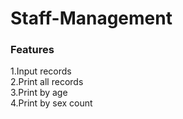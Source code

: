 <h1> Staff-Management</h1>
<h3>Features</h3>
1.Input records<br>
2.Print all records<br>
3.Print by age<br>
4.Print by sex count<br>
